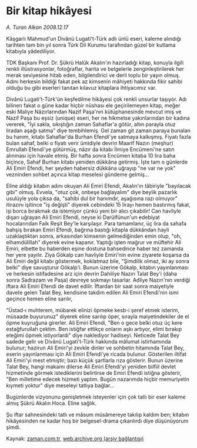 # Bir kitap hikâyesi

*A. Turan Alkan 2008.12.17*

<tr><td class="metin" colspan="2" style="padding-top: 20px; padding-left: 5px; padding-right: 10px;">Kâşgarlı Mahmud'un Divânü Lugati't-Türk adlı ünlü eseri, kaleme alındığı tarihten tam bin yıl sonra Türk Dil Kurumu tarafından güzel bir kutlama kitabıyla yâdediliyor.</td></tr><tr><td class="metin" colspan="2" style="padding-top: 20px; padding-left: 5px; padding-right: 10px;"><p> TDK Başkanı Prof. Dr. Şükrü Halûk Akalın'ın hazırladığı kitap, konuyla ilgili renkli illüstrasyonlar, fotoğraflar, harita ve belgelerle zenginleştirilerek her merak seviyesine hitab eden, bilgilendirici ve derli toplu bir yayın olmuş. Adını herkesin bildiği fakat pek az kimsenin mâhiyeti hakkında fikir sahibi olduğu bu gibi eserleri tanıtan kılavuz kitaplara ihtiyacımız var.
<p>Divânü Lugati't-Türk'ün keşfedilme hikâyesi çok renkli unsurlar taşıyor. Adı bilinen fakat o güne kadar hiçbir nüshası ele geçirilemeyen kitap, meğer eski Maliye Nâzırlarından Nazif Paşa'nın kütüphanesinde mevcut imiş ve Nazif Paşa bu eşsiz (unique) eseri, her ne hikmetse yakınlarından bir kadına vererek, "İyi sakla, sıkıştığın zaman Sahaflar'a götür, altın parayla otuz liradan aşağı satma" diye tembihlemiş. Gel zaman git zaman paraya bunalan bu hanım, kitabı Sahaflar'da Burhan Efendi'ye satmaya kalkışmış. Fiyatı fazla bulan sahaf, belki o fiyatı verir ümidiyle devrin Maarif Nazırı (meşhur) Emrullah Efendi'ye götürmüş, nâzır da kitabı İlmiye Encümeni'ne satın alınması için havale etmiş. Bir hafta sonra Encümen kitaba 10 lira baha biçince, Sahaf Burhan kitabı yeniden dükkâna getirmiş. İşte tam o günlerde Ali Emiri Efendi, her şeyden habersiz dükkâna uğrayıp "ne var ne yok" vezninden sohbet açınca kitap meselesi gündeme gelmiş...
<p>Eline aldığı kitabın adını okuyan Ali Emiri Efendi, Akalın'ın tâbiriyle "bayılacak gibi" olmuş. Evvela, "otuz çok, onbeşe bağlayalım" diye beylik pazarlık usulüyle yola çıksa da, "sahibi dul bir hanımdır, aşağısına razı olmuyor" itirazını işitince "iş değişti" diyerek cebindeki 15 lirayı hemen bastırmış fakat, işi borca bırakmak da istemiyor çünkü yeni bir alıcı çıkabilir! Can havliyle dışarı uğrayan Ali Emiri Efendi, neyse ki Darülfünun'un edebiyat hocalarından Faik Reşit Bey'le karşılaşır. Para tamamlanır, üç lira da sahafa bahşiş bırakan Emiri Efendi, bağrına bastığı kitapla dükkândan hayli uzaklaştıktan sonra, arkasından kimsenin gelmediğinden emin olup, "oh, elhamdülillah" diyerek evine kapanır. Yaptığı işten mağrur ve müftehir Ali Emiri, elbette bu haberden eşine dostuna bahsedince haber tez zamanda her yere yayılır. Ziya Gökalp can havliyle Emiri'nin evine ziyarete koşarsa da Ali Emiri değil kitabı göstermek, koklatmaz bile, "Şimdilik olmaz, iki ay sonra belki" diye savuşturur Gökalp'i. Bunun üzerine Gökalp, kitabın yayınlanması ve herkesin istifadesine arz için devrin Dahiliye Nazırı Talat Bey'i (daha sonra Sadrazam ve Paşa) devreye sokmayı tasarlar. Adliye Nazırı'nın verdiği iftara Ali Emiri Efendi de davet edilir. İftardan bir saat sonra maiyetiyle davete gelen Talat Bey, kendisine takdim edilen Ali Emiri Efendi'nin ismi geçince hemen eline sarılır,
<p>"Üstad-ı muhterem, mübarek elinizi öpmeke kesb-i şeref etmek isterim, müsaade buyurunuz" diyerek eline sarılıp öper, sırayla maiyetindekiler de el öpme kuyruğuna girerler. Ali Emiri Efendi, "Ben o gece belki otuz üç kere estağfurullah çektim. Ben istiğfar ettikçe onların aşkı artıyor, elimi bırakıp eteğimi öpmek istiyorlardı" diye naklediyor hadiseyi. Neticede Talat Bey sadede gelir ve Divânü Lugati't-Türk hakkında mâlumat istirhamında bulunur; hazirun Ali Emiri'yi zevkle dinler ve sohbetin hitamında Talat Bey, eserin yayınlanması için Ali Emiri Efendi'ye ricada bulunur. Gösterilen iltifat Ali Emiri'yi mest etmiştir; bazı küçük şartlarla rıza gösterir. Bunun üzerine Talat Bey, hangi makamı dilerse Ali Emiri Efendi'yi yeniden bilfiil devlet hizmetinde görmek istediklerini belirtirse de Emiri Efendi istiğna gösterir, "Ben milletime edecek hizmeti yaptım. Bugün nazarımda hiçbir memuriyetin kıymeti yoktur" diye meseleyi tatlıya bağlar...
<p>Bugünlerde vizyonunu genişletmek isteyenler için çok tatlı bir eser kaleme almış Şükrü Akalın Hoca. Eline sağlık.
<p>Şu iftar sahnesindeki tatlı ve mâsum müsâmereye takılıp kaldım ben; kitabın hikâyesinden ne kadar hoş bir belgesel-drama çıkarılırdı diye düşünüyorum şimdi.<br/></p></p></p></p></p></p></td></tr>

Kaynak: [zaman.com.tr](http://zaman.com.tr/yazar.do?yazino=771034), [web.archive.org (arşiv bağlantısı)](http://web.archive.org/web/20090220232141/http://www.zaman.com.tr:80/yazar.do?yazino=771034)

